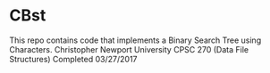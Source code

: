 # CBst

This repo contains code that implements a Binary Search Tree using Characters.
Christopher Newport University CPSC 270 (Data File Structures)
Completed 03/27/2017
